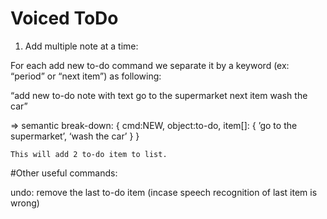 # Voiced ToDo
1. Add multiple note at a time:

 For each add new to-do command we separate it by a keyword (ex: “period” or “next item”) as following:

“add new to-do note with text go to the supermarket next item wash the car”

  => semantic break-down:
  {
    cmd:NEW,
    object:to-do,
    item[]:
    {
    ’go to the supermarket’,
    ‘wash the car’
    }
  }
	
	This will add 2 to-do item to list.

#Other useful commands:

undo: remove the last to-do item (incase speech recognition of last item is wrong)
